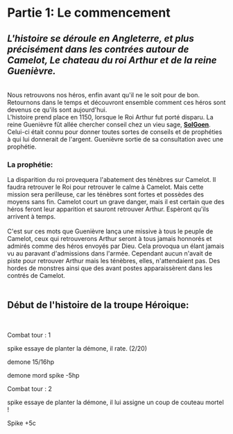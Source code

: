 <h1>Partie 1: Le commencement</h1>

<h2><i>L'histoire se déroule en Angleterre, et plus précisément dans les contrées autour de Camelot, Le chateau du roi Arthur et de la reine Guenièvre. </i></h2>
<br>
Nous retrouvons nos héros, enfin avant qu'il ne le soit pour de bon. Retournons dans le temps et découvront ensemble comment ces héros sont devenus ce qu'ils sont aujourd'hui.<br>
L'histoire prend place en 1150, lorsque le Roi Arthur fut porté disparu. La reine Guenièvre fût allée chercher conseil chez un vieu sage, <b><u> SolGoen</b></u>. Celui-ci était connu pour donner toutes sortes de conseils et de prophéties à qui lui donnerait de l'argent. Guenièvre sortie de sa consultation avec une prophétie. <br>

<h3>La prophétie:</h3> La disparition du roi provequera l'abatement des ténèbres sur Camelot. Il faudra retrouver le Roi pour retrouver le calme à Camelot. Mais cette mission sera perilleuse, car les ténèbres sont fortes et possèdes des moyens sans fin. Camelot court un grave danger, mais il est certain que des héros feront leur apparition et sauront retrouver Arthur. Espèront qu'ils arrivent à temps.
<br>
<br>
C'est sur ces mots que Guenièvre lança une missive à tous le peuple de Camelot, ceux qui retrouverons Arthur seront à tous jamais honnorés et admirés comme des héros envoyés par Dieu. Cela provoqua un élant jamais vu au paravant d'admissions dans l'armée. Cependant aucun n'avait de piste pour retrouver Arthur mais les ténèbres, elles, n'attendaient pas. Des hordes de monstres ainsi que des avant postes apparaissèrent dans les contrés de Camelot.
<br>
<br>
<h2>Début de l'histoire de la troupe Héroique:</h2>
<br>

Combat tour : 1

spike essaye de planter la démone, il rate. (2/20)

demone 15/16hp

demone mord spike -5hp

Combat tour : 2

spike essaye de planter la démone, il lui assigne un coup de couteau mortel !

Spike +5c
